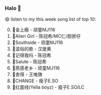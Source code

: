 

### Halo 👋

😄 listen to my this week song list of top 10:

0. 🌈金上瘾 - 顽童MJ116
1. 🌈Alien Girl - 陈冠希/MC仁/厨房仔
2. 🌈Southside - 顽童MJ116
3. 🌈滥俗的歌 - 汉堡黄
4. 🌈记得我吗 - 陈冠希
5. 🌈Salute - 陈冠希
6. 🌈质感老乡 - 顽童MJ116
7. 🌈舍得 - 王唯旖
8. 🌈CHANGE - 瘦子E.SO
9. 🌈红面线(Yella boyz) - 瘦子E.SO/LC

